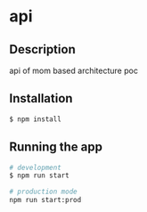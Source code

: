 # api

## Description

api of mom based architecture poc

## Installation

```bash
$ npm install
```

## Running the app

```bash
# development
$ npm run start

# production mode
npm run start:prod
```

